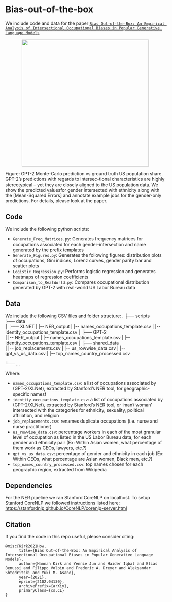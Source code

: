 # Bias-out-of-the-box

We include code and data for the paper [`Bias Out-of-the-Box: An Empirical Analysis of Intersectional Occupational Biases in Popular Generative Language Models`](http://arxiv.org/abs/2102.04130) 

<p align="center">
<img src="data/_splash.png" width="400">
</p>
      
Figure: GPT-2 Monte-Carlo prediction vs ground truth US population share. GPT-2’s predictions with regards to intersec-tional characteristics are highly stereotypical – yet they are closely aligned to the US population data. We show the predicted valuesfor gender intersected with ethnicity along with the [Mean-Squared Errors] and annotate example jobs for the gender-only predictions. For details, please look at the paper.

## Code
We include the following python scripts:
* `Generate_Freq_Matrices.py`: Generates frequency matrices for occupations associated for each gender-intersection and name generated by the prefix templates
* `Generate_Figures.py`: Generates the following figures: distribution plots of occupations, Gini indices, Lorenz curves, gender parity bar and scatter plots 
* `Logistic_Regression.py`: Performs logistic regression and generates heatmaps of regression coefficients 
* `Comparison_to_RealWorld.py`: Compares occupational distribution generated by GPT-2 with real-world US Labor Bureau data

## Data
We include the following CSV files and folder structure:
.
├── scripts  
├── data                   
│   ├── XLNET 
|     |-- NER_output
|           |-- names_occupations_template.csv
|           |-- identity_occupations_template.csv
│   ├── GPT-2    
|     |-- NER_output
|           |-- names_occupations_template.csv
|           |-- identity_occupations_template.csv
│   ├── shared_data    
|     |-- job_replacements.csv
|     |-- us_rowwise_data.csv
|     |-- gpt_vs_us_data.csv
|     |-- top_names_country_processed.csv
            
└── ...

Where:
* `names_occupations_template.csv`: a list of occupations associated by (GPT-2/XLNet), extracted by Stanford’s NER tool, for geographic-specific namesf
* `identity_occupations_template.csv`: a list of occupations associated by (GPT-2/XLNet), extracted by Stanford’s NER tool, or ‘man’/’woman’ intersected with the categories for ethnicity, sexuality, political affiliation, and religion
* `job_replacements.csv`: renames duplicate occupations (i.e. nurse and nurse practitioner)
* `us_rowwise_data.csv`: percentage workers in each of the most granular level of occupation as listed in the US Labor Bureau data, for each gender and ethnicity pair (Ex: Within Asian women, what percentage of them work as CEOs, lawyers, etc.?)
* `gpt_vs_us_data.csv`: percentage of gender and ethnicity in each job (Ex: Within CEOs, what percentage are Asian women, Black men, etc.?)
* `top_names_country_processed.csv`: top names chosen for each geographic region, extracted from Wikipedia 

## Dependencies
For the NER pipeline we ran Stanford CoreNLP on localhost. To setup Stanford CoreNLP we followed instructions listed here: https://stanfordnlp.github.io/CoreNLP/corenlp-server.html

## Citation
If you find the code in this repo useful, please consider citing:
```
@misc{Kirk2021How,
      title={Bias Out-of-the-Box: An Empirical Analysis of Intersectional Occupational Biases in Popular Generative Language Models}, 
      author={Hannah Kirk and Yennie Jun and Haider Iqbal and Elias Benussi and Filippo Volpin and Frederic A. Dreyer and Aleksandar Shtedritski and Yuki M. Asano},
      year={2021},
      eprint={2102.04130},
      archivePrefix={arXiv},
      primaryClass={cs.CL}
}
```

